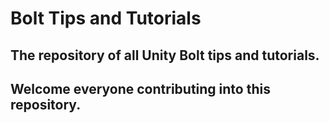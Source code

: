 # Bolt Tips and Tutorials
## The repository of all Unity Bolt tips and tutorials.
## Welcome everyone contributing into this repository.
